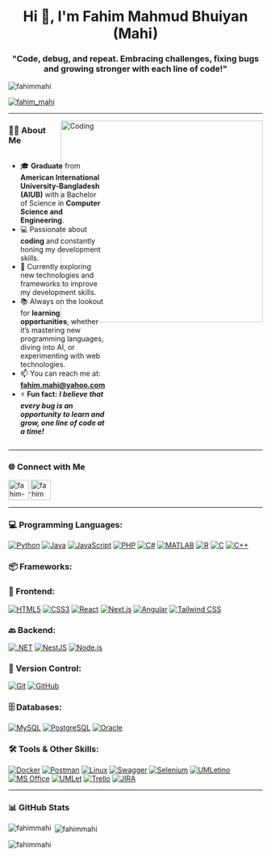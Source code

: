 <h1 align="center">Hi 👋, I'm Fahim Mahmud Bhuiyan (Mahi)</h1>
<h3 align="center">"Code, debug, and repeat. Embracing challenges, fixing bugs and growing stronger with each line of code!"</h3>

<p align="left">
  <img src="https://komarev.com/ghpvc/?username=fahimmahi&label=Profile%20views&color=0e75b6&style=flat" alt="fahimmahi" />
</p>

<p align="left">
  <a href="https://x.com/fahim_mahi" target="blank">
    <img src="https://img.shields.io/twitter/follow/fahim_mahi?style=social" alt="fahim_mahi" />
  </a>
</p>

---

<div>
    <img align="right" alt="Coding" width="400" src="https://media4.giphy.com/media/qgQUggAC3Pfv687qPC/giphy.gif">
</div>

### 👨‍💻 About Me
<div style="display: flex; justify-content: space-between; align-items: center;">
  <div>
    <ul>
      <li>🎓 <strong>Graduate</strong> from <strong>American International University-Bangladesh (AIUB)</strong> with a Bachelor of Science in <strong>Computer Science and Engineering</strong>.</li>
      <li>💻 Passionate about <strong>coding</strong> and constantly honing my development skills.</li>
      <li>🚀 Currently exploring new technologies and frameworks to improve my development skills.</li>
      <li>📚 Always on the lookout for <strong>learning opportunities</strong>, whether it’s mastering new programming languages, diving into AI, or experimenting with web technologies.</li>
      <li>📫 You can reach me at: <a href="mailto:fahim.mahi@yahoo.com"><strong>fahim.mahi@yahoo.com</strong></a></li>
      <li>⚡ <strong>Fun fact:</strong> <i> <b> I believe that every bug is an opportunity to learn and grow, one line of code at a time!</b> </i></li>
    </ul>
  </div>
</div>

---

### 🌐 Connect with Me
<p align="left">
  <a href="https://linkedin.com/in/fahim-mahmud-b-703976141" target="blank">
    <img align="center" src="https://www.vectorlogo.zone/logos/linkedin/linkedin-icon.svg" alt="fahim-mahmud-b-703976141" height="40" width="40" />
  </a>
  <a href="https://instagram.com/fahimmahmudmahi" target="blank">
    <img align="center" src="https://www.vectorlogo.zone/logos/instagram/instagram-icon.svg" alt="fahimmahmudmahi" height="40" width="40" />
  </a>
</p>

---

<h3 align="left">💻 Programming Languages:</h3>
<p align="left">
  <a href="https://www.w3schools.com/python/python_intro.asp" target="_blank" rel="noreferrer"><img src="https://img.shields.io/badge/Python-%233776AB.svg?style=for-the-badge&logo=python&logoColor=yellow" alt="Python" /></a>
  <a href="https://www.w3schools.com/java/default.asp" target="_blank" rel="noreferrer"><img src="https://img.shields.io/badge/Java-%23ED8B00.svg?style=for-the-badge&logo=java&logoColor=white" alt="Java" /></a>
  <a href="https://www.w3schools.com/js/" target="_blank" rel="noreferrer"><img src="https://img.shields.io/badge/JavaScript-%23F7DF1E.svg?style=for-the-badge&logo=javascript&logoColor=black" alt="JavaScript" /></a>
  <a href="https://www.w3schools.com/php/" target="_blank" rel="noreferrer"><img src="https://img.shields.io/badge/PHP-%23777BB4.svg?style=for-the-badge&logo=php&logoColor=white" alt="PHP" /></a>
  <a href="https://www.w3schools.com/cs/index.php" target="_blank" rel="noreferrer"><img src="https://img.shields.io/badge/C%23-%23239120.svg?style=for-the-badge&logo=csharp&logoColor=white" alt="C#" /></a>
  <a href="https://www.tutorialspoint.com/matlab/index.htm" target="_blank" rel="noreferrer"><img src="https://img.shields.io/badge/MATLAB-%23007ACC.svg?style=for-the-badge&logo=mathworks&logoColor=white" alt="MATLAB" /></a>
  <a href="https://www.w3schools.com/r/" target="_blank" rel="noreferrer"><img src="https://img.shields.io/badge/r-%23276DC3.svg?&style=for-the-badge&logo=r&logoColor=white" alt="R"/></a>
  <a href="https://www.w3schools.com/c/c_intro.php" target="_blank" rel="noreferrer"><img src="https://img.shields.io/badge/C-%2300599C.svg?style=for-the-badge&logo=c&logoColor=white" alt="C" /></a>
  <a href="https://www.w3schools.com/cpp/default.asp" target="_blank" rel="noreferrer"><img src="https://img.shields.io/badge/C++-%2300599C.svg?style=for-the-badge&logo=c%2B%2B&logoColor=white" alt="C++" /></a>
</p>

<h3 align="left">📦 Frameworks:</h3>
<h3 align="left">🎨 Frontend:</h3>
<p align="left">
  <a href="https://developer.mozilla.org/en-US/docs/Glossary/HTML5" target="_blank" rel="noreferrer"><img src="https://img.shields.io/badge/HTML5-%23E34F26.svg?style=for-the-badge&logo=html5&logoColor=white" alt="HTML5" /></a>
  <a href="https://www.w3schools.com/css/" target="_blank" rel="noreferrer"><img src="https://img.shields.io/badge/CSS3-%231572B6.svg?style=for-the-badge&logo=css3&logoColor=white" alt="CSS3" /></a>
  <a href="https://react.dev/learn" target="_blank" rel="noreferrer"><img src="https://img.shields.io/badge/React-%2361DAFB.svg?style=for-the-badge&logo=react&logoColor=black" alt="React" /></a>
  <a href="https://nextjs.org/docs" target="_blank" rel="noreferrer"><img src="https://img.shields.io/badge/Next.js-%23000000.svg?style=for-the-badge&logo=next.js&logoColor=white" alt="Next.js" /></a>
  <a href="https://angularjs.org/" target="_blank" rel="noreferrer"><img src="https://img.shields.io/badge/Angular-%23DD0031.svg?style=for-the-badge&logo=angular&logoColor=white" alt="Angular" /></a>
  <a href="https://tailwindcss.com/docs/installation" target="_blank" rel="noreferrer"><img src="https://img.shields.io/badge/Tailwind_CSS-%2338B2AC.svg?style=for-the-badge&logo=tailwind-css&logoColor=white" alt="Tailwind CSS" /></a>
</p>

<h3 align="left">🔙 Backend:</h3>
<p align="left">
  <a href="https://dotnet.microsoft.com/en-us/" target="_blank" rel="noreferrer"><img src="https://img.shields.io/badge/.NET-%235C2D91.svg?style=for-the-badge&logo=dotnet&logoColor=white" alt=".NET" /></a>
  <a href="https://docs.nestjs.com/" target="_blank" rel="noreferrer"><img src="https://img.shields.io/badge/NestJS-%23E0234E.svg?style=for-the-badge&logo=nestjs&logoColor=white" alt="NestJS" /></a>
  <a href="https://nodejs.org/en" target="_blank" rel="noreferrer"><img src="https://img.shields.io/badge/Node.js-%23339933.svg?style=for-the-badge&logo=node.js&logoColor=white" alt="Node.js" /></a>
</p>

<h3 align="left">📂 Version Control:</h3>
<p align="left">
  <a href="https://git-scm.com/doc" target="_blank" rel="noreferrer"><img src="https://img.shields.io/badge/Git-%23F05033.svg?style=for-the-badge&logo=git&logoColor=white" alt="Git" /></a>
  <a href="https://github.com/" target="_blank" rel="noreferrer"><img src="https://img.shields.io/badge/github%20-%23121011.svg?&style=for-the-badge&logo=github&logoColor=white" alt="GitHub"/></a>
</p>

<h3 align="left">🗄️ Databases:</h3>
<p align="left">
  <a href="https://www.mysql.com/" target="_blank" rel="noreferrer"><img src="https://img.shields.io/badge/MySQL-%234479A1.svg?style=for-the-badge&logo=mysql&logoColor=white" alt="MySQL" /></a>
  <a href="https://www.postgresql.org/" target="_blank" rel="noreferrer"><img src="https://img.shields.io/badge/PostgreSQL-%23336791.svg?style=for-the-badge&logo=postgresql&logoColor=white" alt="PostgreSQL" /></a>
  <a href="https://www.oracle.com/" target="_blank" rel="noreferrer"><img src="https://img.shields.io/badge/Oracle-%23F80000.svg?style=for-the-badge&logo=oracle&logoColor=white" alt="Oracle" /></a>
</p>

<h3 align="left">🛠️ Tools & Other Skills:</h3>
<p align="left">
  <a href="https://docs.docker.com/" target="_blank" rel="noreferrer"><img src="https://img.shields.io/badge/Docker-%232496ED.svg?style=for-the-badge&logo=docker&logoColor=white" alt="Docker" /></a>
  <a href="https://www.postman.com/" target="_blank" rel="noreferrer"><img src="https://img.shields.io/badge/Postman-%23FF6C37.svg?style=for-the-badge&logo=postman&logoColor=white" alt="Postman" /></a>
  <a href="https://www.linux.org/" target="_blank" rel="noreferrer"><img src="https://img.shields.io/badge/Linux-%23FCC624.svg?style=for-the-badge&logo=linux&logoColor=black" alt="Linux" /></a>
  <a href="https://swagger.io/" target="_blank" rel="noreferrer"><img src="https://img.shields.io/badge/Swagger-%2385EA2D.svg?style=for-the-badge&logo=swagger&logoColor=black" alt="Swagger" /></a>
  <a href="https://www.selenium.dev/documentation/" target="_blank" rel="noreferrer"><img src="https://img.shields.io/badge/Selenium-%2343B02A.svg?style=for-the-badge&logo=selenium&logoColor=white" alt="Selenium" /></a>
  <a href="https://www.umletino.com/umletino.html" target="_blank" rel="noreferrer"><img src="https://img.shields.io/badge/UMLetino-%23000000.svg?style=for-the-badge&logo=uml&logoColor=white" alt="UMLetino" /></a>
  <a href="https://www.office.com/" target="_blank" rel="noreferrer"><img src="https://img.shields.io/badge/MS%20Office-%23339933.svg?style=for-the-badge&logo=microsoft-office&logoColor=white" alt="MS Office" /></a>
  <a href="https://www.umlet.com/" target="_blank" rel="noreferrer"><img src="https://img.shields.io/badge/UMLet-%23000000.svg?style=for-the-badge&logo=uml&logoColor=white" alt="UMLet" /></a>
  <a href="https://trello.com/" target="_blank" rel="noreferrer"><img src="https://img.shields.io/badge/Trello-%230A74DA.svg?style=for-the-badge&logo=trello&logoColor=white" alt="Trello" /></a>
  <a href="https://www.atlassian.com/software/jira" target="_blank" rel="noreferrer"><img src="https://img.shields.io/badge/JIRA-%230A0A0A.svg?style=for-the-badge&logo=jira&logoColor=white" alt="JIRA" /></a>
</p>

---

### 📊 GitHub Stats
<p><img align="left" src="https://github-readme-stats.vercel.app/api/top-langs?username=fahimmahi&show_icons=true&locale=en&layout=compact&theme=radical" alt="fahimmahi" /></p>

<p>&nbsp;<img align="center" src="https://github-readme-stats.vercel.app/api?username=fahimmahi&show_icons=true&locale=en&theme=radical" alt="fahimmahi" /></p>

<p><img align="center" src="https://github-readme-streak-stats.herokuapp.com/?user=fahimmahi&theme=radical" alt="fahimmahi" /></p>
